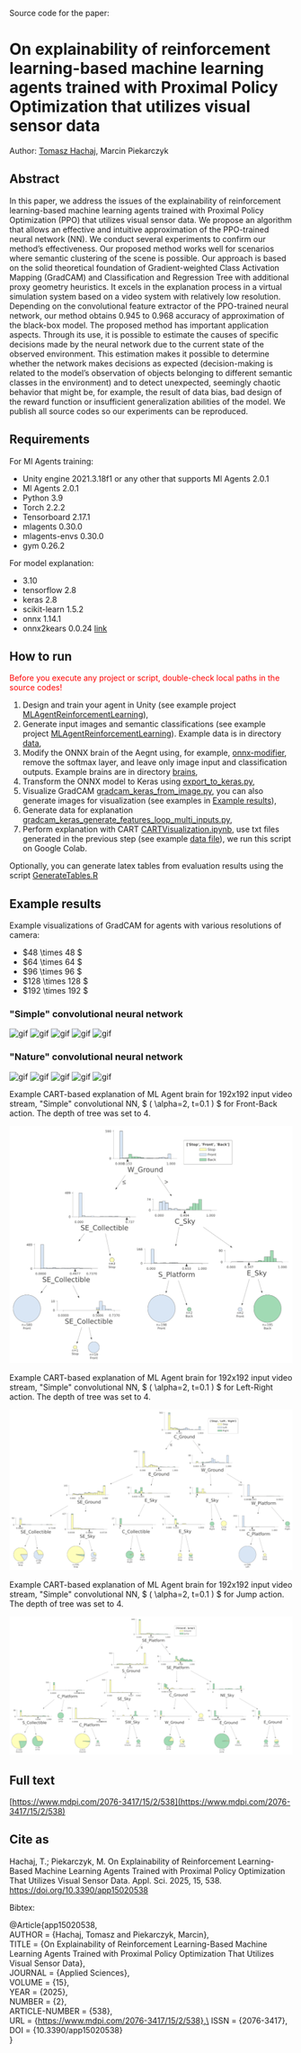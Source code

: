 Source code for the paper:

# On explainability of reinforcement learning-based machine learning agents trained with Proximal Policy Optimization that utilizes visual sensor data

Author: [Tomasz Hachaj](https://home.agh.edu.pl/~thachaj/), Marcin Piekarczyk

## Abstract

In this paper, we address the issues of the explainability of reinforcement learning-based machine learning agents trained with Proximal Policy Optimization (PPO) that utilizes visual sensor data. We propose an algorithm that allows an effective and intuitive approximation of the PPO-trained neural network (NN). We conduct several experiments to confirm our method’s effectiveness. Our proposed method works well for scenarios where semantic clustering of the scene is possible. Our approach is based on the solid theoretical foundation of Gradient-weighted Class Activation Mapping (GradCAM) and Classification and Regression Tree with additional proxy geometry heuristics. It excels in the explanation process in a virtual simulation system based on a video system with relatively low resolution. Depending on the convolutional feature extractor of the PPO-trained neural network, our method obtains 0.945 to 0.968 accuracy of approximation of the black-box model. The proposed method has important application aspects. Through its use, it is possible to estimate the causes of specific decisions made by the neural network due to the current state of the observed environment. This estimation makes it possible to determine whether the network makes decisions as expected (decision-making is related to the model’s observation of objects belonging to different semantic classes in the environment) and to detect unexpected, seemingly chaotic behavior that might be, for example, the result of data bias, bad design of the reward function or insufficient generalization abilities of the model. We publish all source codes so our experiments can be reproduced.

## Requirements

For Ml Agents training:
- Unity engine 2021.3.18f1 or any other that supports Ml Agents 2.0.1
- Ml Agents 2.0.1 
- Python 3.9
- Torch 2.2.2
- Tensorboard 2.17.1
- mlagents 0.30.0
- mlagents-envs 0.30.0
- gym 0.26.2

For model explanation:
- 3.10
- tensorflow 2.8
- keras 2.8
- scikit-learn 1.5.2
- onnx 1.14.1
- onnx2kears 0.0.24 [link](https://github.com/gmalivenko/onnx2keras)

## How to run

<span style="color:red">Before you execute any project or script, double-check local paths in the source codes!</span>

1. Design and train your agent in Unity (see example project [MLAgentReinforcementLearning](MLAgentReinforcementLearning)),
2. Generate input images and semantic classifications (see example project [MLAgentReinforcementLearning](MLAgentReinforcementLearning)). Example data is in directory [data](data),
3. Modify the ONNX brain of the Aegnt using, for example, [onnx-modifier](https://github.com/ZhangGe6/onnx-modifier), remove the softmax layer, and leave only image input and classification outputs. Example brains are in directory [brains](brains),
4. Transform the ONNX model to Keras using [export_to_keras.py](export_to_keras.py),
5. Visualize GradCAM [gradcam_keras_from_image.py](gradcam_keras_from_image.py), you can also generate images for visualization (see examples in [Example results](#example-results)),
6. Generate data for explanation [gradcam_keras_generate_features_loop_multi_inputs.py](gradcam_keras_generate_features_loop_multi_inputs.py),
7. Perform explanation with CART [CARTVisualization.ipynb](CARTVisualization.ipynb), use txt files generated in the previous step (see example [data file](data/Nature/128x128_hidden16_power=1_threshold=0.1_1000.txtfb.txt)), we run this script on Google Colab.

Optionally, you can generate latex tables from evaluation results using the script [GenerateTables.R](GenerateTables.R)

## Example results

Example visualizations of GradCAM for agents with various resolutions of camera: 
- $48 \times 48 $ 
- $64 \times 64 $ 
- $96 \times 96 $ 
- $128 \times 128 $ 
- $192 \times 192 $

### "Simple" convolutional neural network

<!--
<img src="data/Simple/SimpleCollector_48x48_hidden16.mp4.gif" alt="drawing" width="200"/>
<img src="data/Simple/SimpleCollector_64x64_hidden16.mp4.gif" alt="drawing" width="200"/>
<img src="data/Simple/SimpleCollector_96x96_hidden16.mp4.gif" alt="drawing" width="200"/>
<img src="data/Simple/SimpleCollector_128x128_hidden16.mp4.gif" alt="drawing" width="200"/>
<img src="data/Simple/SimpleCollector_192x192_hidden16.mp4.gif" alt="drawing" width="200"/>
-->

![gif](data/Simple/SimpleCollector_48x48_hidden16.mp4.gif)
![gif](data/Simple/SimpleCollector_64x64_hidden16.mp4.gif)
![gif](data/Simple/SimpleCollector_96x96_hidden16.mp4.gif)
![gif](data/Simple/SimpleCollector_128x128_hidden16.mp4.gif)
![gif](data/Simple/SimpleCollector_192x192_hidden16.mp4.gif)

<!--<video src="data/Simple/SimpleCollector_48x48_hidden16.mp4 " width="320" height="240" controls></video>
<video src="data/Simple/SimpleCollector_64x64_hidden16.mp4 " width="320" height="240" controls></video>
<video src="data/Simple/SimpleCollector_96x96_hidden16.mp4 " width="320" height="240" controls></video>
<video src="data/Simple/SimpleCollector_128x128_hidden16.mp4 " width="320" height="240" controls></video>
<video src="data/Simple/SimpleCollector_192x192_hidden16.mp4 " width="320" height="240" controls></video>-->

### "Nature" convolutional neural network

<!--
<img src="data/Nature/SimpleCollector_48x48_hidden16.mp4.gif" alt="drawing" width="200"/>
<img src="data/Nature/SimpleCollector_64x64_hidden16.mp4.gif" alt="drawing" width="200"/>
<img src="data/Nature/SimpleCollector_96x96_hidden16.mp4.gif" alt="drawing" width="200"/>
<img src="data/Nature/SimpleCollector_128x128_hidden16.mp4.gif" alt="drawing" width="200"/>
<img src="data/Nature/SimpleCollector_192x192_hidden16.mp4.gif" alt="drawing" width="200"/>
-->

![gif](data/Nature/SimpleCollector_48x48_hidden16.mp4.gif)
![gif](data/Nature/SimpleCollector_64x64_hidden16.mp4.gif)
![gif](data/Nature/SimpleCollector_96x96_hidden16.mp4.gif)
![gif](data/Nature/SimpleCollector_128x128_hidden16.mp4.gif)
![gif](data/Nature/SimpleCollector_192x192_hidden16.mp4.gif)

<!--<video src="data/Nature/SimpleCollector_48x48_hidden16.mp4 " width="320" height="240" controls></video>
<video src="data/Nature/SimpleCollector_64x64_hidden16.mp4 " width="320" height="240" controls></video>
<video src="data/Nature/SimpleCollector_96x96_hidden16.mp4 " width="320" height="240" controls></video>
<video src="data/Nature/SimpleCollector_128x128_hidden16.mp4 " width="320" height="240" controls></video>
<video src="data/Nature/SimpleCollector_192x192_hidden16.mp4 " width="320" height="240" controls></video>-->

Example CART-based explanation of ML Agent brain for 192x192 input video stream, "Simple" convolutional NN, $ ( \alpha=2, t=0.1 ) $ for Front-Back action. The depth of tree was set to 4.

![fb](img/simple192x192hidden16power2threshold0.1fb.svg)

Example CART-based explanation of ML Agent brain for 192x192 input video stream, "Simple" convolutional NN, $ ( \alpha=2, t=0.1 ) $ for Left-Right action. The depth of tree was set to 4.

![fb](img/simple192x192hidden16power2threshold0.1lr.svg)

Example CART-based explanation of ML Agent brain for 192x192 input video stream, "Simple" convolutional NN, $ ( \alpha=2, t=0.1 ) $ for Jump action. The depth of tree was set to 4.

![fb](img/simple192x192hidden16power2threshold0.1gj.svg)

## Full text

[https://www.mdpi.com/2076-3417/15/2/538](https://www.mdpi.com/2076-3417/15/2/538)

## Cite as

Hachaj, T.; Piekarczyk, M. On Explainability of Reinforcement Learning-Based Machine Learning Agents Trained with Proximal Policy Optimization That Utilizes Visual Sensor Data. Appl. Sci. 2025, 15, 538. https://doi.org/10.3390/app15020538 

Bibtex:

@Article{app15020538, \
AUTHOR = {Hachaj, Tomasz and Piekarczyk, Marcin}, \
TITLE = {On Explainability of Reinforcement Learning-Based Machine Learning Agents Trained with Proximal Policy Optimization That Utilizes Visual Sensor Data},\
JOURNAL = {Applied Sciences},\
VOLUME = {15},\
YEAR = {2025},\
NUMBER = {2},\
ARTICLE-NUMBER = {538},\
URL = {https://www.mdpi.com/2076-3417/15/2/538},\
ISSN = {2076-3417},\
DOI = {10.3390/app15020538}\
}


